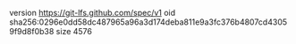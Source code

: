version https://git-lfs.github.com/spec/v1
oid sha256:0296e0dd58dc487965a96a3d174deba811e9a3fc376b4807cd43059f9d8f0b38
size 4576
